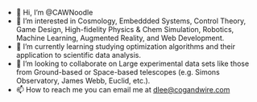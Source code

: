 - 👋 Hi, I’m @CAWNoodle
- 👀 I’m interested in Cosmology, Embeddded Systems, Control Theory, Game Design, High-fidelity Physics & Chem Simulation, Robotics, Machine Learning, Augmented Reality, and Web Development.
- 🌱 I’m currently learning studying optimization algorithms and their application to scientific data analysis.
- 💞️ I’m looking to collaborate on Large experimental data sets like those from Ground-based or Space-based telescopes (e.g. Simons Observatory, James Webb, Euclid, etc.).
- 📫 How to reach me you can email me at dlee@cogandwire.com

<!---
CAWNoodle/CAWNoodle is a ✨ special ✨ repository because its `README.md` (this file) appears on your GitHub profile.
You can click the Preview link to take a look at your changes.
--->
